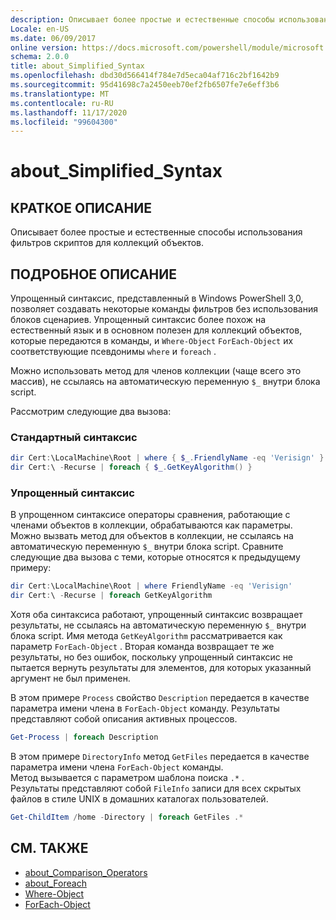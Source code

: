 ```yaml
---
description: Описывает более простые и естественные способы использования фильтров скриптов для коллекций объектов.
Locale: en-US
ms.date: 06/09/2017
online version: https://docs.microsoft.com/powershell/module/microsoft.powershell.core/about/about_simplified_syntax?view=powershell-7.2&WT.mc_id=ps-gethelp
schema: 2.0.0
title: about_Simplified_Syntax
ms.openlocfilehash: dbd30d566414f784e7d5eca04af716c2bf1642b9
ms.sourcegitcommit: 95d41698c7a2450eeb70ef2fb6507fe7e6eff3b6
ms.translationtype: MT
ms.contentlocale: ru-RU
ms.lasthandoff: 11/17/2020
ms.locfileid: "99604300"
---
```

# <a name="about_simplified_syntax"></a>about_Simplified_Syntax

## <a name="short-description"></a>КРАТКОЕ ОПИСАНИЕ
Описывает более простые и естественные способы использования фильтров скриптов для коллекций объектов.

## <a name="long-description"></a>ПОДРОБНОЕ ОПИСАНИЕ

Упрощенный синтаксис, представленный в Windows PowerShell 3,0, позволяет создавать некоторые команды фильтров без использования блоков сценариев. Упрощенный синтаксис более похож на естественный язык и в основном полезен для коллекций объектов, которые передаются в команды, и `Where-Object` `ForEach-Object` их соответствующие псевдонимы `where` и `foreach` .

Можно использовать метод для членов коллекции (чаще всего это массив), не ссылаясь на автоматическую переменную `$_` внутри блока script.

Рассмотрим следующие два вызова:

### <a name="standard-syntax"></a>Стандартный синтаксис

```powershell
dir Cert:\LocalMachine\Root | where { $_.FriendlyName -eq 'Verisign' }
dir Cert:\ -Recurse | foreach { $_.GetKeyAlgorithm() }
```

### <a name="simplified-syntax"></a>Упрощенный синтаксис

В упрощенном синтаксисе операторы сравнения, работающие с членами объектов в коллекции, обрабатываются как параметры. Можно вызвать метод для объектов в коллекции, не ссылаясь на автоматическую переменную `$_` внутри блока script.
Сравните следующие два вызова с теми, которые относятся к предыдущему примеру:

```powershell
dir Cert:\LocalMachine\Root | where FriendlyName -eq 'Verisign'
dir Cert:\ -Recurse | foreach GetKeyAlgorithm
```

Хотя оба синтаксиса работают, упрощенный синтаксис возвращает результаты, не ссылаясь на автоматическую переменную `$_` внутри блока script.
Имя метода `GetKeyAlgorithm` рассматривается как параметр `ForEach-Object` .
Вторая команда возвращает те же результаты, но без ошибок, поскольку упрощенный синтаксис не пытается вернуть результаты для элементов, для которых указанный аргумент не был применен.

В этом примере `Process` свойство `Description` передается в качестве параметра имени члена в `ForEach-Object` команду. Результаты представляют собой описания активных процессов.

```powershell
Get-Process | foreach Description
```

В этом примере `DirectoryInfo` метод `GetFiles` передается в качестве параметра имени члена `ForEach-Object` команды.  
Метод вызывается с параметром шаблона поиска `.*` .  
Результаты представляют собой `FileInfo` записи для всех скрытых файлов в стиле UNIX в домашних каталогах пользователей. 

```powershell
Get-ChildItem /home -Directory | foreach GetFiles .*
```

## <a name="see-also"></a>СМ. ТАКЖЕ

- [about_Comparison_Operators](about_Comparison_Operators.md)
- [about_Foreach](about_Foreach.md)
- [Where-Object](xref:Microsoft.PowerShell.Core.Where-Object)
- [ForEach-Object](xref:Microsoft.PowerShell.Core.ForEach-Object)

